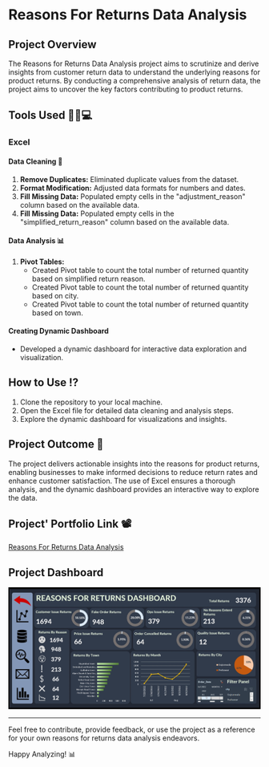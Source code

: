 # Reasons For Returns Data Analysis

## Project Overview

The Reasons for Returns Data Analysis project aims to scrutinize and derive insights from customer return data to understand the underlying reasons for product returns.
By conducting a comprehensive analysis of return data, the project aims to uncover the key factors contributing to product returns.

## Tools Used 🧑‍💻💻

### Excel

#### Data Cleaning 🧽
1. **Remove Duplicates:** Eliminated duplicate values from the dataset.
2. **Format Modification:** Adjusted data formats for numbers and dates.
3. **Fill Missing Data:** Populated empty cells in the "adjustment_reason" column based on the available data.
4. **Fill Missing Data:** Populated empty cells in the "simplified_return_reason" column based on the available data.

#### Data Analysis 📊
1. **Pivot Tables:**
   - Created Pivot table to count the total number of returned quantity based on simplified return reason.
   - Created Pivot table to count the total number of returned quantity based on city.
   - Created Pivot table to count the total number of returned quantity based on town.

#### Creating Dynamic Dashboard 
   - Developed a dynamic dashboard for interactive data exploration and visualization.

## How to Use ⁉️

1. Clone the repository to your local machine.
2. Open the Excel file for detailed data cleaning and analysis steps.
3. Explore the dynamic dashboard for visualizations and insights.

## Project Outcome 🎯

The project delivers actionable insights into the reasons for product returns, enabling businesses to make informed decisions to reduce return rates and enhance customer satisfaction. The use of Excel ensures a thorough analysis, and the dynamic dashboard provides an interactive way to explore the data.

## Project' Portfolio Link 📽


[Reasons For Returns Data Analysis](https://project.novypro.com/D6fCZS)


## Project Dashboard

![Returns Dashboard](https://github.com/Raghad-El-Ghobashy/Returners-Analytics-Case-Study/raw/main/Returns-Dashboard.png)

---

Feel free to contribute, provide feedback, or use the project as a reference for your own reasons for returns data analysis endeavors.

Happy Analyzing! 📊
